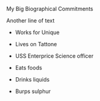 My Big Biographical Commitments


Another line of text
- Works for Unique
- Lives on Tattone
- USS Enterprice Science officer

- Eats foods
- Drinks liquids
 
- Burps sulphur
